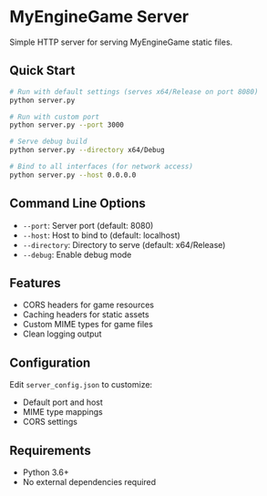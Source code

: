# MyEngineGame Server

Simple HTTP server for serving MyEngineGame static files.

## Quick Start

```bash
# Run with default settings (serves x64/Release on port 8080)
python server.py

# Run with custom port
python server.py --port 3000

# Serve debug build
python server.py --directory x64/Debug

# Bind to all interfaces (for network access)
python server.py --host 0.0.0.0
```

## Command Line Options

- `--port`: Server port (default: 8080)
- `--host`: Host to bind to (default: localhost)
- `--directory`: Directory to serve (default: x64/Release)
- `--debug`: Enable debug mode

## Features

- CORS headers for game resources
- Caching headers for static assets
- Custom MIME types for game files
- Clean logging output

## Configuration

Edit `server_config.json` to customize:
- Default port and host
- MIME type mappings
- CORS settings

## Requirements

- Python 3.6+
- No external dependencies required